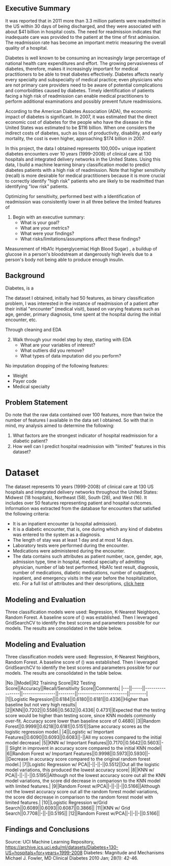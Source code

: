 ## Executive Summary 

It was reported that in 2011 more than 3.3 million patients were readmitted in the US within 30 days of being discharged, and they were associated with about $41 billion in hospital costs. The need for readmission indicates that inadequate care was provided to the patient at the time of first admission. The readmission rate has become an important metric measuring the overall quality of a hospital.

Diabetes is well known to be consuming an increasingly large percentage of national health care expenditures and effort. The growing pervasiveness of diabetes, therefore, makes it increasingly important for medical practitioners to be able to treat diabetes effectively. Diabetes affects nearly every specialty and subspecialty of medical practice; even physicians who are not primary care providers need to be aware of potential complications and comorbidities caused by diabetes. Timely identification of patients facing a high risk of readmission can enable medical practitioners to perform additional examinations and possibly prevent future readmissions. 

According to the American Diabetes Association (ADA), the economic impact of diabetes is significant. In 2007, it was estimated that the direct economic cost of diabetes for the people who have the disease in the United States was estimated to be $116 billion. When one considers the indirect costs of diabetes, such as loss of productivity, disability, and early mortality, the cost is even higher, approaching $174 billion in 2007.

In this project, the data I obtained represents 100,000+ unique inpatient diabetes encounters over 10 years (1999–2008) of clinical care at 130 hospitals and integrated delivery networks in the United States. Using this data, I build a machine learning binary classification model to predict diabetes patients with a high risk of readmission. Note that higher sensitivity (recall) is more desirable for medical practitioners because it is more crucial to correctly identify "high risk" patients who are likely to be readmitted than identifying "low risk" patients.

Optimizing for sensitivity, performed best with a Identification of readmission was consistently lower in all three  believe the limited features of 



1. Begin with an executive summary:
   - What is your goal?
   - What are your metrics?
   - What were your findings?
   - What risks/limitations/assumptions affect these findings?
   

Measurement of HbA1c Hyperglycemia( High Blood Sugar) , a buildup of glucose in a person's bloodstream at dangerously high levels due to a person's body not being able to produce enough insulin.


## Background

Diabetes, is a 

The dataset I obtained, initially had 50 features, as binary classification problem, I was interested in the instance of readmission of a patient after their initial "encounter" (medical visit), based on varying features such as age, gender, primary diagnosis, time spent at the hospital during the initial encounter, etc. 

Through cleaning and EDA 

2. Walk through your model step by step, starting with EDA
   - What are your variables of interest?
   - What outliers did you remove?
   - What types of data imputation did you perform? 

No imputation dropping of the following features:
   - Weight
   - Payer code
   - Medical specialty 
   
   
## Problem Statement 

Do note that the raw data contained over 100 features, more than twice the number of features I available in the data set I obtained. So with that in mind, my analysis aimed to determine the following:
1. What factors are the strongest indicator of hospital readmission for a diabetic patient?
2. How well can I predict hospital readmission with "limited" features in this dataset? 


# Dataset 

The dataset represents 10 years (1999-2008) of clinical care at 130 US hospitals and integrated delivery networks throughout the United States: Midwest (18 hospitals), Northeast (58), South (28), and West (16). It includes over 50 features representing patient and hospital outcomes. Information was extracted from the database for encounters that satisfied the following criteria:

* It is an inpatient encounter (a hospital admission).
* It is a diabetic encounter, that is, one during which any kind of diabetes was entered to the system as a diagnosis.
* The length of stay was at least 1 day and at most 14 days.
* Laboratory tests were performed during the encounter.
* Medications were administered during the encounter.
* The data contains such attributes as patient number, race, gender, age, admission type, time in hospital, medical specialty of admitting physician, number of lab test performed, HbA1c test result, diagnosis, number of medications, diabetic medications, number of outpatient, inpatient, and emergency visits in the year before the hospitalization, etc. For a full list of attributes and their descriptions, [click here](https://www.hindawi.com/journals/bmri/2014/781670/tab1/)


## Modeling and Evaluation 

Three classification models were used: Regression, K-Nearest Neighbors, Random Forest. A baseline score of () was established. Then I leveraged GridSearchCV to identify the best scores and parameters possible for our models. The results are consolidated in the table below. 
 
 ## Modeling and Evaluation 

Three classification models were used: Regression, K-Nearest Neighbors, Random Forest. A baseline score of () was established. Then I leveraged GridSearchCV to identify the best scores and parameters possible for our models. The results are consolidated in the table below. 
 
 |No.||Model||R2 Training Score||R2 Testing Score||Accuracy||Recall/Sensitivity Score||Comments|
 |---||-----||-----------------||----------------||--------||------------------------||--------|
 |1||Logistic Regression||0.6184||0.6180||0.6181||0.4336||Higher than baseline but not very high results|
 |2||KNN||0.7202||0.5586||0.5632||0.4336| 0.4731||Expected that the testing score would be higher than testing score, since KNN models commonly over-fit. Accuracy score lower than baseline score of 0.4680|
 |3||Random Forest||0.9999||0.6218||0.6181||0.5151||Same accuracy scores as the logistic regression model.|
 |4||Logistic w/ Important Features||0.6090||0.6093||0.6083||-||All my scores compared to the initial model decrease|
 |5||KNN w/ Important Features||0.7170||0.5642||0.5603||-|| Slight in improvent in accuracy score compared to the initial KNN model|
 |6||Random Forest w/ Important Features||0.9998||0.5973||0.5930||-||Decrease in accuracy score compared to the original random forest model.|
 |7||Logistic Regression w/ PCA||-||-||-||0.5512||Out all the logistic model variations, this produced the lowest accuracy score|
 |8||KNN w/ PCA||-||-||-||0.5195||Although not the lowest accuracy score out all the KNN model variations, the score did decrease in compariosn to the  KNN model with limited features.|
 |9||Random Forest w/PCA||-||-||-||0.5166||Although not the lowest accuracy score out all the random forest model variations, the score did decrease in comparison to the random forest model with limited features.|
 |10||Logistic Regression w/Grid Search||0.6089||0.6093||0.6087||0.3866||
 |11||KNN w/ Grid Search||0.7708||-||-||0.5195||
 |12||Random Forest w/PCA||-||-||-||0.5166||

 
    
 ## Findings and Conclusions


Source: UCI Machine Learning Repository, https://archive.ics.uci.edu/ml/datasets/Diabetes+130-US+hospitals+for+years+1999-2008
Diabetes: Magnitude and Mechanisms Michael J. Fowler, MD
Clinical Diabetes 2010 Jan; 28(1): 42-46.
